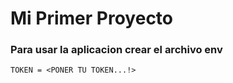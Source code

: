  # Mi Primer Proyecto 


### Para usar la aplicacion crear el archivo env 

```
TOKEN = <PONER TU TOKEN...!>

```

